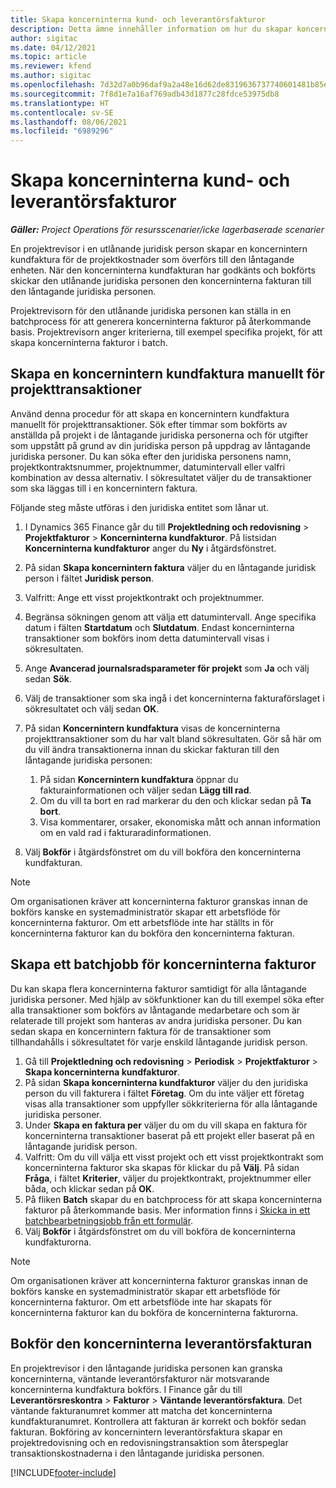 ```yaml
---
title: Skapa koncerninterna kund- och leverantörsfakturor
description: Detta ämne innehåller information om hur du skapar koncerninterna kund- och leverantörsfakturor.
author: sigitac
ms.date: 04/12/2021
ms.topic: article
ms.reviewer: kfend
ms.author: sigitac
ms.openlocfilehash: 7d32d7a0b96daf9a2a48e16d62de8319636737740601481b85ee887948e31110
ms.sourcegitcommit: 7f8d1e7a16af769adb43d1877c28fdce53975db8
ms.translationtype: HT
ms.contentlocale: sv-SE
ms.lasthandoff: 08/06/2021
ms.locfileid: "6989296"
---
```

# <a name="create-intercompany-customer-and-vendor-invoices"></a>Skapa koncerninterna kund- och leverantörsfakturor

_**Gäller:** Project Operations för resursscenarier/icke lagerbaserade scenarier_

En projektrevisor i en utlånande juridisk person skapar en koncernintern kundfaktura för de projektkostnader som överförs till den låntagande enheten. När den koncerninterna kundfakturan har godkänts och bokförts skickar den utlånande juridiska personen den koncerninterna fakturan till den låntagande juridiska personen.

Projektrevisorn för den utlånande juridiska personen kan ställa in en batchprocess för att generera koncerninterna fakturor på återkommande basis. Projektrevisorn anger kriterierna, till exempel specifika projekt, för att skapa koncerninterna fakturor i batch.

## <a name="manually-create-an-intercompany-customer-invoice-for-project-transactions"></a>Skapa en koncernintern kundfaktura manuellt för projekttransaktioner 

Använd denna procedur för att skapa en koncernintern kundfaktura manuellt för projekttransaktioner. Sök efter timmar som bokförts av anställda på projekt i de låntagande juridiska personerna och för utgifter som uppstått på grund av din juridiska person på uppdrag av låntagande juridiska personer. Du kan söka efter den juridiska personens namn, projektkontraktsnummer, projektnummer, datumintervall eller valfri kombination av dessa alternativ. I sökresultatet väljer du de transaktioner som ska läggas till i en koncernintern faktura. 

Följande steg måste utföras i den juridiska entitet som lånar ut. 

1. I Dynamics 365 Finance går du till **Projektledning och redovisning** > **Projektfakturor** > **Koncerninterna kundfakturor**. På listsidan **Koncerninterna kundfakturor** anger du **Ny** i åtgärdsfönstret.
2. På sidan **Skapa koncernintern faktura** väljer du en låntagande juridisk person i fältet **Juridisk person**.
3. Valfritt: Ange ett visst projektkontrakt och projektnummer.
4. Begränsa sökningen genom att välja ett datumintervall. Ange specifika datum i fälten **Startdatum** och **Slutdatum**. Endast koncerninterna transaktioner som bokförs inom detta datumintervall visas i sökresultaten.
5. Ange **Avancerad journalsradsparameter för projekt** som **Ja** och välj sedan **Sök**.
6. Välj de transaktioner som ska ingå i det koncerninterna fakturaförslaget i sökresultatet och välj sedan **OK**.
7. På sidan **Koncernintern kundfaktura** visas de koncerninterna projekttransaktioner som du har valt bland sökresultaten. Gör så här om du vill ändra transaktionerna innan du skickar fakturan till den låntagande juridiska personen:
  
    1. På sidan **Koncernintern kundfaktura** öppnar du fakturainformationen och väljer sedan **Lägg till rad**.
    2. Om du vill ta bort en rad markerar du den och klickar sedan på **Ta bort**.
    3. Visa kommentarer, orsaker, ekonomiska mått och annan information om en vald rad i fakturaradinformationen.
    
8. Välj **Bokför** i åtgärdsfönstret om du vill bokföra den koncerninterna kundfakturan.

> [!NOTE]
> Om organisationen kräver att koncerninterna fakturor granskas innan de bokförs kanske en systemadministratör skapar ett arbetsflöde för koncerninterna fakturor. Om ett arbetsflöde inte har ställts in för koncerninterna fakturor kan du bokföra den koncerninterna fakturan.

## <a name="create-a-batch-job-for-intercompany-invoices"></a>Skapa ett batchjobb för koncerninterna fakturor

Du kan skapa flera koncerninterna fakturor samtidigt för alla låntagande juridiska personer. Med hjälp av sökfunktioner kan du till exempel söka efter alla transaktioner som bokförs av låntagande medarbetare och som är relaterade till projekt som hanteras av andra juridiska personer. Du kan sedan skapa en koncernintern faktura för de transaktioner som tillhandahålls i sökresultatet för varje enskild låntagande juridisk person.

1. Gå till **Projektledning och redovisning** > **Periodisk** > **Projektfakturor** > **Skapa koncerninterna kundfakturor**.
2. På sidan **Skapa koncerninterna kundfakturor** väljer du den juridiska person du vill fakturera i fältet **Företag**. Om du inte väljer ett företag visas alla transaktioner som uppfyller sökkriterierna för alla låntagande juridiska personer.
3. Under **Skapa en faktura per** väljer du om du vill skapa en faktura för koncerninterna transaktioner baserat på ett projekt eller baserat på en låntagande juridisk person.
4. Valfritt: Om du vill välja ett visst projekt och ett visst projektkontrakt som koncerninterna fakturor ska skapas för klickar du på **Välj**. På sidan **Fråga**, i fältet **Kriterier**, väljer du projektkontrakt, projektnummer eller båda, och klickar sedan på **OK**.
5. På fliken **Batch** skapar du en batchprocess för att skapa koncerninterna fakturor på återkommande basis. Mer information finns i [Skicka in ett batchbearbetningsjobb från ett formulär](/dynamicsax-2012/appuser-itpro/submit-a-batch-processing-job-from-a-form).
6. Välj **Bokför** i åtgärdsfönstret om du vill bokföra de koncerninterna kundfakturorna.

> [!NOTE]
> Om organisationen kräver att koncerninterna fakturor granskas innan de bokförs kanske en systemadministratör skapar ett arbetsflöde för koncerninterna fakturor. Om ett arbetsflöde inte har skapats för koncerninterna fakturor kan du bokföra de koncerninterna fakturorna.

## <a name="post-the-intercompany-vendor-invoice"></a>Bokför den koncerninterna leverantörsfakturan

En projektrevisor i den låntagande juridiska personen kan granska koncerninterna, väntande leverantörsfakturor när motsvarande koncerninterna kundfaktura bokförs. I Finance går du till **Leverantörsreskontra** > **Fakturor** > **Väntande leverantörsfaktura**. Det väntande fakturanumret kommer att matcha det koncerninterna kundfakturanumret. Kontrollera att fakturan är korrekt och bokför sedan fakturan. Bokföring av koncernintern leverantörsfaktura skapar en projektredovisning och en redovisningstransaktion som återspeglar transaktionskostnaderna i den låntagande juridiska personen.


[!INCLUDE[footer-include](../includes/footer-banner.md)]
